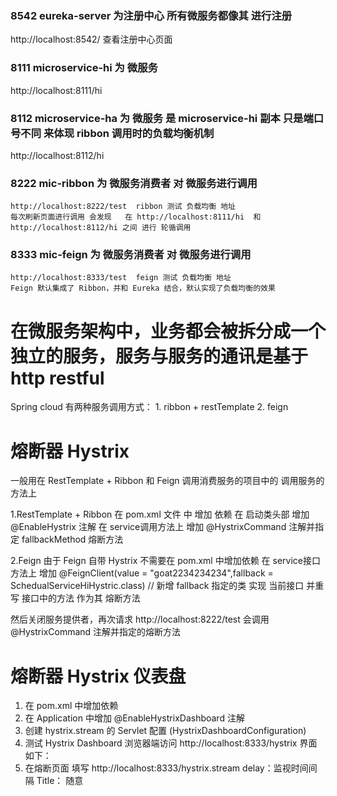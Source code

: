 ###  8542  eureka-server    为注册中心  所有微服务都像其 进行注册
http://localhost:8542/  查看注册中心页面 

### 8111 microservice-hi  为 微服务 
http://localhost:8111/hi 

### 8112 microservice-ha  为 微服务  是 microservice-hi 副本 只是端口号不同 来体现 ribbon 调用时的负载均衡机制 
http://localhost:8112/hi 


### 8222 mic-ribbon  为 微服务消费者  对 微服务进行调用  
    http://localhost:8222/test  ribbon 测试 负载均衡 地址
    每次刷新页面进行调用 会发现   在 http://localhost:8111/hi  和 http://localhost:8112/hi 之间 进行 轮循调用 
    
### 8333 mic-feign  为 微服务消费者  对 微服务进行调用     
    http://localhost:8333/test  feign 测试 负载均衡 地址
    Feign 默认集成了 Ribbon，并和 Eureka 结合，默认实现了负载均衡的效果
 
# 在微服务架构中，业务都会被拆分成一个独立的服务，服务与服务的通讯是基于 http restful 
Spring cloud 有两种服务调用方式：
    1. ribbon + restTemplate
    2. feign 


# 熔断器  Hystrix 
一般用在  RestTemplate + Ribbon 和 Feign 调用消费服务的项目中的  调用服务的方法上 

1.RestTemplate + Ribbon
在 pom.xml 文件 中    增加 依赖
在 启动类头部         增加 @EnableHystrix  注解 
在 service调用方法上  增加 @HystrixCommand 注解并指定 fallbackMethod 熔断方法

2.Feign
由于 Feign 自带 Hystrix  不需要在 pom.xml 中增加依赖 
在 service接口方法上  增加 @FeignClient(value = "goat2234234234",fallback = SchedualServiceHiHystric.class) // 
新增 fallback 指定的类 实现 当前接口 并重写 接口中的方法  作为其 熔断方法

然后关闭服务提供者，再次请求 http://localhost:8222/test 会调用 @HystrixCommand 注解并指定的熔断方法


# 熔断器  Hystrix  仪表盘

1. 在 pom.xml 中增加依赖
2. 在 Application 中增加 @EnableHystrixDashboard 注解
3. 创建 hystrix.stream 的 Servlet 配置  (HystrixDashboardConfiguration)
4. 测试 Hystrix Dashboard 浏览器端访问 http://localhost:8333/hystrix 界面如下：
5. 在熔断页面 填写 http://localhost:8333/hystrix.stream  delay：监视时间间隔  Title： 随意

